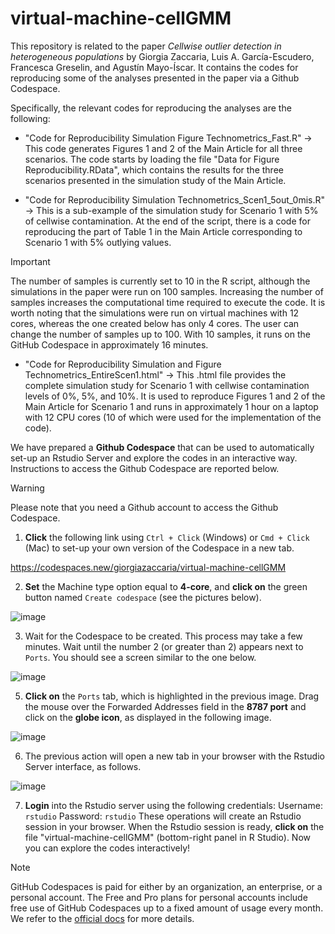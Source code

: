 # virtual-machine-cellGMM
This repository is related to the paper _Cellwise outlier detection in heterogeneous populations_ by Giorgia Zaccaria, Luis A. García-Escudero, Francesca Greselin, and Agustín Mayo-Íscar. It contains the codes for reproducing some of the analyses presented in the paper via a Github Codespace.

Specifically, the relevant codes for reproducing the analyses are the following:

- "Code for Reproducibility Simulation Figure Technometrics_Fast.R" $\rightarrow$ This code generates Figures 1 and 2 of the Main Article for all three scenarios. The code starts by loading the file "Data for Figure Reproducibility.RData", which contains the results for the three scenarios presented in the simulation study of the Main Article.

-  "Code for Reproducibility Simulation Technometrics_Scen1_5out_0mis.R" $\rightarrow$ This is a sub-example of the simulation study for Scenario 1 with $5\%$ of cellwise contamination. At the end of the script, there is a code for reproducing the part of Table 1 in the Main Article corresponding to Scenario 1 with $5\%$ outlying values.

> [!IMPORTANT]
> The number of samples is currently set to $10$ in the R script, although the simulations in the paper were run on $100$ samples. Increasing the number of samples increases the computational time required to execute the code. It is worth noting that the simulations were run on virtual machines with $12$ cores, whereas the one created below has only $4$ cores. The user can change the number of samples up to $100$. With $10$ samples, it runs on the GitHub Codespace in approximately 16 minutes.

-  "Code for Reproducibility Simulation and Figure Technometrics_EntireScen1.html" $\rightarrow$ This .html file provides the complete simulation study for Scenario 1 with cellwise contamination levels of $0\%$, $5\%$, and $10\%$. It is used to reproduce Figures 1 and 2 of the Main Article for Scenario 1 and runs in approximately 1 hour on a laptop with $12$ CPU cores ($10$ of which were used for the implementation of the code).

We have prepared a **Github Codespace** that can be used to automatically set-up an Rstudio Server and explore the codes in an interactive way. Instructions to access the Github Codespace are reported below.

> [!WARNING]
> Please note that you need a Github account to access the Github Codespace.

1. **Click** the following link using `Ctrl + Click` (Windows) or `Cmd + Click` (Mac) to set-up your own version of the Codespace in a new tab. 

<a href="https://codespaces.new/giorgiazaccaria/virtual-machine-cellGMM" target="_blank" rel="noopener noreferrer">https://codespaces.new/giorgiazaccaria/virtual-machine-cellGMM</a>

2.  **Set** the Machine type option equal to **4-core**, and **click on** the green button named `Create codespace` (see the pictures below).

![image](https://github.com/user-attachments/assets/6b2c4137-4ede-4950-ae28-14e7c89a6d83)

3. Wait for the Codespace to be created. This process may take a few minutes. Wait until the number 2 (or greater than 2) appears next to `Ports`. You should see a screen similar to the one below.
   
![image](https://github.com/user-attachments/assets/f97af82d-1ac5-4307-bb67-0b54c795cb7e)
   
5. **Click on** the `Ports` tab, which is highlighted in the previous image. Drag the mouse over the Forwarded Addresses field in the **8787 port** and click on the **globe icon**, as displayed in the following image.
   
![image](https://github.com/user-attachments/assets/7dd1b898-e1e3-4a62-9db5-acdfc25f4610)

6. The previous action will open a new tab in your browser with the Rstudio Server interface, as follows.

![image](https://github.com/user-attachments/assets/759db5a3-dbcc-4533-b63b-80fbfe79effb)
   
7. **Login** into the Rstudio server using the following credentials:
Username: `rstudio`
Password: `rstudio`
These operations will create an Rstudio session in your browser. When the Rstudio session is ready, **click on** the file "virtual-machine-cellGMM" (bottom-right panel in R Studio). Now you can explore the codes interactively!

> [!NOTE]
> GitHub Codespaces is paid for either by an organization, an enterprise, or a personal account. The Free and Pro plans for personal accounts include free use of GitHub Codespaces up to a fixed amount of usage every month.
 We refer to the <a href="https://docs.github.com/en/billing/managing-billing-for-your-products/managing-billing-for-github-codespaces/about-billing-for-github-codespaces">official docs</a> for more details.
